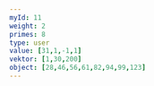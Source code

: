 ```yaml
---
myId: 11
weight: 2
primes: 8
type: user
value: [31,1,-1,1]
vektor: [1,30,200]
object: [28,46,56,61,82,94,99,123]
---
```

